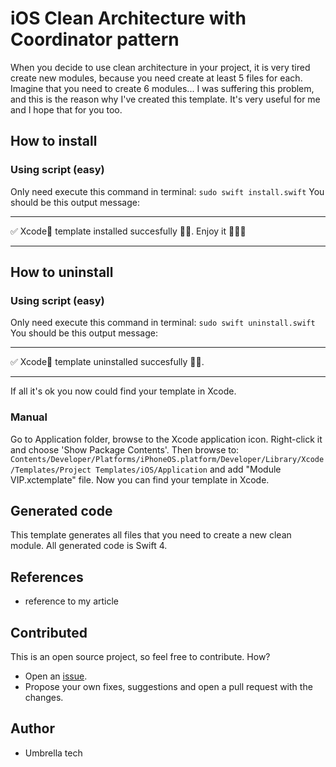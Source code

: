# iOS Clean Architecture with Coordinator pattern

When you decide to use clean architecture in your project, it is very tired create new modules, because you need create at least 5 files for each. Imagine that you need to create 6 modules... I was suffering this problem, and this is the reason why I've created this template. It's very useful for me and I hope that for you too.

## How to install

### Using script (easy)
Only need execute this command in terminal:  `sudo swift install.swift`
You should be this output message:
************************************
✅ Xcode🔨 template installed succesfully 👌🏻. Enjoy it 👨🏻‍💻
************************************

## How to uninstall

### Using script (easy)
Only need execute this command in terminal:  `sudo swift uninstall.swift`
You should be this output message:

************************************
✅ Xcode🔨 template uninstalled succesfully 👌🏻.
************************************

If all it's ok you now could find your template in Xcode.

### Manual
Go to Application folder, browse to the Xcode application icon. Right-click it and choose 'Show Package Contents'. Then browse to:
`Contents/Developer/Platforms/iPhoneOS.platform/Developer/Library/Xcode/Templates/Project Templates/iOS/Application` and add "Module VIP.xctemplate" file. Now you can find your template in Xcode.


## Generated code
This template generates all files that you need to create a new clean module. All generated code is Swift 4.

## References
- reference to my article

## Contributed
This is an open source project, so feel free to contribute. How?

- Open an [issue](link).
- Propose your own fixes, suggestions and open a pull request with the changes.

## Author

* Umbrella tech
